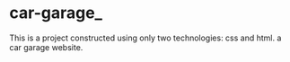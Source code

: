 # car-garage_
This is a project constructed using only two technologies: css and html. a car garage website.
